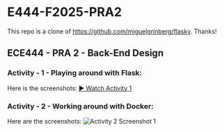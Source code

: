 # E444-F2025-PRA2
This repo is a clone of  https://github.com/miguelgrinberg/flasky.
Thanks!

## ECE444 - PRA 2 - Back-End Design

### Activity - 1 - Playing around with Flask:
Here is the screenshots:
[▶️ Watch Activity 1](img/PRA-2-PART1.mp4)

### Activity - 2 - Working around with Docker:
Here are the screenshots:
![Activity 2 Screenshot 1](img/PRA-2-PART2.gif)
